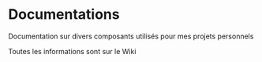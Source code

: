 # Documentations
Documentation sur divers composants utilisés pour mes projets personnels

Toutes les informations sont sur le Wiki
